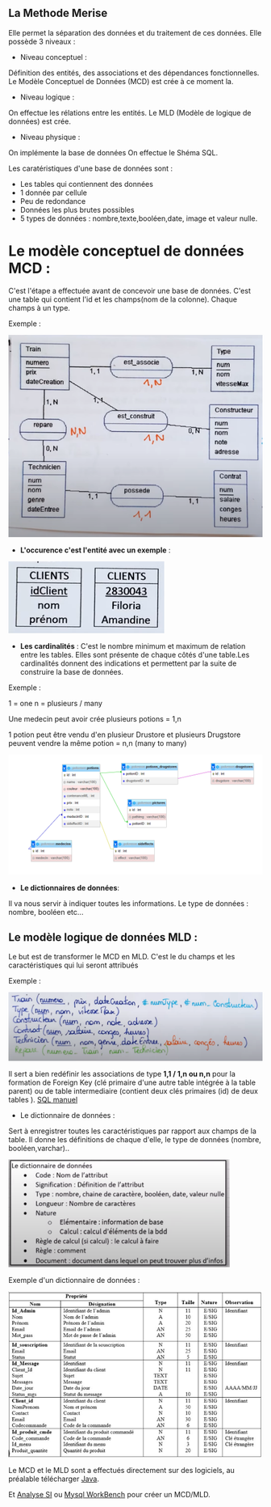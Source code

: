 ## La Methode Merise

Elle permet la séparation des données et du traitement de ces données.
Elle possède 3 niveaux  : 

- Niveau conceptuel : 

Définition des entités, des associations et des dépendances fonctionnelles.
Le Modèle Conceptuel de Données (MCD) est crée à ce moment la.

- Niveau logique :

On effectue les rélations entre les entités.
Le MLD (Modèle de logique de données) est crée.

- Niveau physique : 

On implémente la base de données
On effectue le Shéma SQL.

Les caratéristiques d'une base de données sont :
- Les tables qui contiennent des données
- 1 donnée par cellule
- Peu de redondance
- Données les plus brutes possibles
- 5 types de données : nombre,texte,booléen,date, image et valeur nulle.

# **Le modèle conceptuel de données MCD** :

C'est l'étape a effectuée avant de concevoir une base de données.
C'est une table qui contient l'id et les champs(nom de la colonne).
Chaque champs à un type.

Exemple :

 ![capture d'écran](img_readme/MCD.PNG)

- **L'occurence c'est l'entité avec un exemple** : 

 ![capture d'écran](img_readme/occurence.PNG)

- **Les cardinalités** :
 C'est le nombre minimum et maximum de relation entre les tables.
 Elles sont présente de chaque côtés d'une table.Les cardinalités donnent des indications et permettent par la suite de construire la base de données.

Exemple : 

 1 = one
 n = plusieurs / many

Une medecin  peut avoir crée plusieurs potions = 1,n

1 potion peut être vendu d'en plusieur Drustore et plusieurs Drugstore peuvent vendre la même potion = n,n (many to many)

  ![capture d'écran](img_readme/cardinalite.PNG)

 - **Le dictionnaires de données**:

 Il va nous servir à indiquer toutes les informations.
 Le type de données : nombre, booléen etc...

## **Le modèle logique de données MLD** :

Le but est de transformer le MCD en MLD.
C'est le du champs et les caractéristiques qui lui seront attribués

Exemple :

  ![capture d'écran](img_readme/MLD.PNG)

Il sert a  bien redéfinir les associations de type **1,1 / 1,n ou n,n** pour la formation de Foreign Key (clé primaire d'une autre table intégrée à la table parent) ou de table intermediaire (contient deux clés primaires (id) de deux tables ).
[SQL manuel](https://sql.sh/cours/select)

- Le dictionnaire de données :

Sert à  enregistrer toutes les caractéristiques par rapport aux champs de la table. Il donne les définitions de chaque d'elle, le type de données (nombre, booléen,varchar)..

 ![capture d'écran](img_readme/d_donnees2.PNG)

Exemple d'un dictionnaire de données :

 ![capture d'écran](img_readme/d_donnees.PNG)

Le MCD et le MLD sont a effectués directement sur des logiciels, au préalable télécharger [Java](https://www.java.com/fr/).

Et [Analyse SI](https://launchpad.net/analysesi/+download) ou [Mysql WorkBench](https://dev.mysql.com/downloads/workbench/) pour créer un MCD/MLD.




